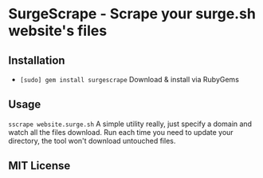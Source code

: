 # SurgeScrape - Scrape your surge.sh website's files

## Installation

+ `[sudo] gem install surgescrape` Download & install via RubyGems

## Usage

`sscrape website.surge.sh` A simple utility really, just specify a domain
and watch all the files download. Run each time you need to update your
directory, the tool won't download untouched files.

## MIT License